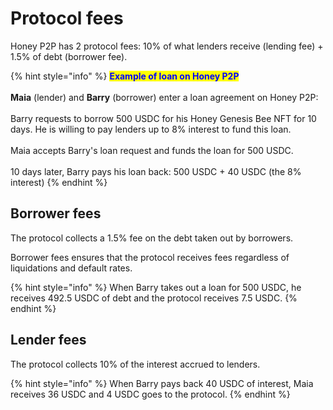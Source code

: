 # Protocol fees

Honey P2P has 2 protocol fees: 10% of what lenders receive (lending fee) + 1.5% of debt (borrower fee).

{% hint style="info" %}
<mark style="color:blue;">**Example of loan on Honey P2P**</mark>\
\
**Maia** (lender) and **Barry** (borrower) enter a loan agreement on Honey P2P:\
\
Barry requests to borrow 500 USDC for his Honey Genesis Bee NFT for 10 days. He is willing to pay lenders up to 8% interest to fund this loan.\
\
Maia accepts Barry's loan request and funds the loan for 500 USDC. \
\
10 days later, Barry pays his loan back: 500 USDC + 40 USDC (the 8% interest)
{% endhint %}

## Borrower fees

The protocol collects a 1.5% fee on the debt taken out by borrowers.

Borrower fees ensures that the protocol receives fees regardless of liquidations and default rates.

{% hint style="info" %}
When Barry takes out a loan for 500 USDC, he receives 492.5 USDC of debt and the protocol receives 7.5 USDC.
{% endhint %}

## Lender fees

The protocol collects 10% of the interest accrued to lenders.

{% hint style="info" %}
When Barry pays back 40 USDC of interest, Maia receives 36 USDC and 4 USDC goes to the protocol.
{% endhint %}

